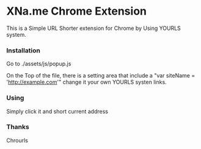 # XNa.me Chrome Extension

This is a Simple URL Shorter extension for Chrome by Using YOURLS system.

### Installation
Go to ./assets/js/popup.js 

On the Top of the file, there is a setting area that include a "var siteName = 'http://example.com'" change it your own YOURLS systen links.

### Using 

Simply click it and short current address

### Thanks

Chrourls
